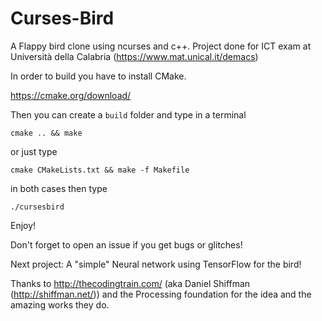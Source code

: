 # Curses-Bird

A Flappy bird clone using ncurses and c++. Project done for ICT exam at Università della Calabria (https://www.mat.unical.it/demacs)

In order to build you have to install CMake.

https://cmake.org/download/

Then you can create a `build` folder and type in a terminal

```cmake .. && make```

or just type

```
cmake CMakeLists.txt && make -f Makefile
```
in both cases then type
```
./cursesbird
```

Enjoy!

Don't forget to open an issue if you get bugs or glitches!

Next project: A "simple" Neural network using TensorFlow for the bird!

Thanks to http://thecodingtrain.com/ (aka Daniel Shiffman (http://shiffman.net/)) and the Processing foundation for the idea and the amazing works they do.
